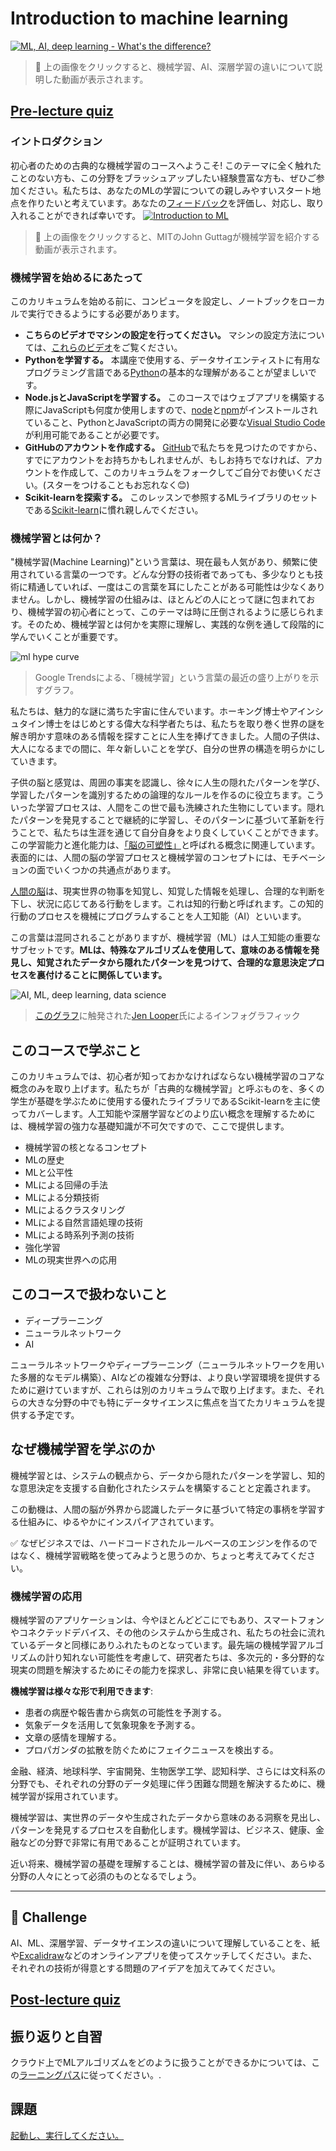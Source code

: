 # Introduction to machine learning

[![ML, AI, deep learning - What's the difference?](https://img.youtube.com/vi/lTd9RSxS9ZE/0.jpg)](https://youtu.be/lTd9RSxS9ZE "ML, AI, deep learning - What's the difference?")

> 🎥 上の画像をクリックすると、機械学習、AI、深層学習の違いについて説明した動画が表示されます。

## [Pre-lecture quiz](https://jolly-sea-0a877260f.azurestaticapps.net/quiz/1/)

### イントロダクション

初心者のための古典的な機械学習のコースへようこそ! このテーマに全く触れたことのない方も、この分野をブラッシュアップしたい経験豊富な方も、ぜひご参加ください。私たちは、あなたのMLの学習についての親しみやすいスタート地点を作りたいと考えています。あなたの[フィードバック](https://github.com/microsoft/ML-For-Beginners/discussions)を評価し、対応し、取り入れることができれば幸いです。 
[![Introduction to ML](https://img.youtube.com/vi/h0e2HAPTGF4/0.jpg)](https://youtu.be/h0e2HAPTGF4 "Introduction to ML")

> 🎥 上の画像をクリックすると、MITのJohn Guttagが機械学習を紹介する動画が表示されます。
### 機械学習を始めるにあたって

このカリキュラムを始める前に、コンピュータを設定し、ノートブックをローカルで実行できるようにする必要があります。

- **こちらのビデオでマシンの設定を行ってください。** マシンの設定方法については、[これらのビデオ](https://www.youtube.com/playlist?list=PLlrxD0HtieHhS8VzuMCfQD4uJ9yne1mE6)をご覧ください。
- **Pythonを学習する。** 本講座で使用する、データサイエンティストに有用なプログラミング言語である[Python](https://docs.microsoft.com/learn/paths/python-language/?WT.mc_id=academic-15963-cxa)の基本的な理解があることが望ましいです。
- **Node.jsとJavaScriptを学習する。** このコースではウェブアプリを構築する際にJavaScriptも何度か使用しますので、[node](https://nodejs.org)と[npm](https://www.npmjs.com/)がインストールされていること、PythonとJavaScriptの両方の開発に必要な[Visual Studio Code](https://code.visualstudio.com/)が利用可能であることが必要です。
- **GitHubのアカウントを作成する。** [GitHub](https://github.com)で私たちを見つけたのですから、すでにアカウントをお持ちかもしれませんが、もしお持ちでなければ、アカウントを作成して、このカリキュラムをフォークしてご自分でお使いください。(スターをつけることもお忘れなく😊)
- **Scikit-learnを探索する。** このレッスンで参照するMLライブラリのセットである[Scikit-learn]([https://scikit-learn.org/stable/user_guide.html)に慣れ親しんでください。

### 機械学習とは何か？

"機械学習(Machine Learning)"という言葉は、現在最も人気があり、頻繁に使用されている言葉の一つです。どんな分野の技術者であっても、多少なりとも技術に精通していれば、一度はこの言葉を耳にしたことがある可能性は少なくありません。しかし、機械学習の仕組みは、ほとんどの人にとって謎に包まれており、機械学習の初心者にとって、このテーマは時に圧倒されるように感じられます。そのため、機械学習とは何かを実際に理解し、実践的な例を通して段階的に学んでいくことが重要です。

![ml hype curve](images/hype.png)

> Google Trendsによる、「機械学習」という言葉の最近の盛り上がりを示すグラフ。

私たちは、魅力的な謎に満ちた宇宙に住んでいます。ホーキング博士やアインシュタイン博士をはじめとする偉大な科学者たちは、私たちを取り巻く世界の謎を解き明かす意味のある情報を探すことに人生を捧げてきました。人間の子供は、大人になるまでの間に、年々新しいことを学び、自分の世界の構造を明らかにしていきます。

子供の脳と感覚は、周囲の事実を認識し、徐々に人生の隠れたパターンを学び、学習したパターンを識別するための論理的なルールを作るのに役立ちます。こういった学習プロセスは、人間をこの世で最も洗練された生物にしています。隠れたパターンを発見することで継続的に学習し、そのパターンに基づいて革新を行うことで、私たちは生涯を通じて自分自身をより良くしていくことができます。この学習能力と進化能力は、[「脳の可塑性」](https://www.simplypsychology.org/brain-plasticity.html)と呼ばれる概念に関連しています。表面的には、人間の脳の学習プロセスと機械学習のコンセプトには、モチベーションの面でいくつかの共通点があります。

[人間の脳](https://www.livescience.com/29365-human-brain.html)は、現実世界の物事を知覚し、知覚した情報を処理し、合理的な判断を下し、状況に応じてある行動をします。これは知的行動と呼ばれます。この知的行動のプロセスを機械にプログラムすることを人工知能（AI）といいます。

この言葉は混同されることがありますが、機械学習（ML）は人工知能の重要なサブセットです。**MLは、特殊なアルゴリズムを使用して、意味のある情報を発見し、知覚されたデータから隠れたパターンを見つけて、合理的な意思決定プロセスを裏付けることに関係しています。**

![AI, ML, deep learning, data science](images/ai-ml-ds.png)


>[このグラフ](https://softwareengineering.stackexchange.com/questions/366996/distinction-between-ai-ml-neural-networks-deep-learning-and-data-mining)に触発された[Jen Looper](https://twitter.com/jenlooper)氏によるインフォグラフィック

## このコースで学ぶこと

このカリキュラムでは、初心者が知っておかなければならない機械学習のコアな概念のみを取り上げます。私たちが「古典的な機械学習」と呼ぶものを、多くの学生が基礎を学ぶために使用する優れたライブラリであるScikit-learnを主に使ってカバーします。人工知能や深層学習などのより広い概念を理解するためには、機械学習の強力な基礎知識が不可欠ですので、ここで提供します。

- 機械学習の核となるコンセプト
- MLの歴史
- MLと公平性
- MLによる回帰の手法
- MLによる分類技術
- MLによるクラスタリング
- MLによる自然言語処理の技術
- MLによる時系列予測の技術
- 強化学習
- MLの現実世界への応用
## このコースで扱わないこと

- ディープラーニング
- ニューラルネットワーク
- AI
  
ニューラルネットワークやディープラーニング（ニューラルネットワークを用いた多層的なモデル構築）、AIなどの複雑な分野は、より良い学習環境を提供するために避けていますが、これらは別のカリキュラムで取り上げます。また、それらの大きな分野の中でも特にデータサイエンスに焦点を当てたカリキュラムを提供する予定です。
## なぜ機械学習を学ぶのか

機械学習とは、システムの観点から、データから隠れたパターンを学習し、知的な意思決定を支援する自動化されたシステムを構築することと定義されます。

この動機は、人間の脳が外界から認識したデータに基づいて特定の事柄を学習する仕組みに、ゆるやかにインスパイアされています。

✅ なぜビジネスでは、ハードコードされたルールベースのエンジンを作るのではなく、機械学習戦略を使ってみようと思うのか、ちょっと考えてみてください。


### 機械学習の応用

機械学習のアプリケーションは、今やほとんどどこにでもあり、スマートフォンやコネクテッドデバイス、その他のシステムから生成され、私たちの社会に流れているデータと同様にありふれたものとなっています。最先端の機械学習アルゴリズムの計り知れない可能性を考慮して、研究者たちは、多次元的・多分野的な現実の問題を解決するためにその能力を探求し、非常に良い結果を得ています。

**機械学習は様々な形で利用できます**:

- 患者の病歴や報告書から病気の可能性を予測する。
- 気象データを活用して気象現象を予測する。
- 文章の感情を理解する。
- プロパガンダの拡散を防ぐためにフェイクニュースを検出する。

金融、経済、地球科学、宇宙開発、生物医学工学、認知科学、さらには文科系の分野でも、それぞれの分野のデータ処理に伴う困難な問題を解決するために、機械学習が採用されています。

機械学習は、実世界のデータや生成されたデータから意味のある洞察を見出し、パターンを発見するプロセスを自動化します。機械学習は、ビジネス、健康、金融などの分野で非常に有用であることが証明されています。

近い将来、機械学習の基礎を理解することは、機械学習の普及に伴い、あらゆる分野の人々にとって必須のものとなるでしょう。

---
## 🚀 Challenge
AI、ML、深層学習、データサイエンスの違いについて理解していることを、紙や[Excalidraw](https://excalidraw.com/)などのオンラインアプリを使ってスケッチしてください。また、それぞれの技術が得意とする問題のアイデアを加えてみてください。

## [Post-lecture quiz](https://jolly-sea-0a877260f.azurestaticapps.net/quiz/2/)

## 振り返りと自習

クラウド上でMLアルゴリズムをどのように扱うことができるかについては、この[ラーニングパス](https://docs.microsoft.com/learn/paths/create-no-code-predictive-models-azure-machine-learning/?WT.mc_id=academic-15963-cxa)に従ってください。.

## 課題

[起動し、実行してください。](assignment.md)
